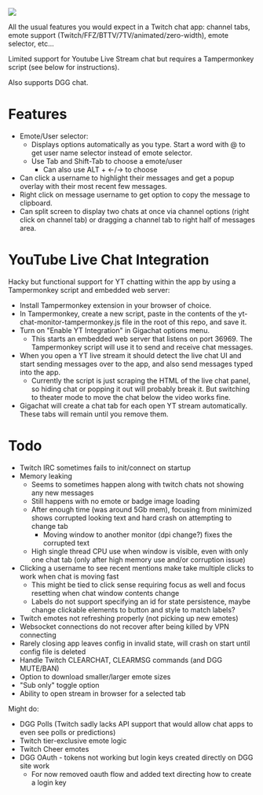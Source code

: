 ![](./demo.gif)

All the usual features you would expect in a Twitch chat app: channel tabs, emote support (Twitch/FFZ/BTTV/7TV/animated/zero-width), emote selector, etc...

Limited support for Youtube Live Stream chat but requires a Tampermonkey script (see below for instructions).

Also supports DGG chat. 

# Features

- Emote/User selector: 
  - Displays options automatically as you type. Start a word with @ to get user name selector instead of emote selector.
  - Use Tab and Shift-Tab to choose a emote/user
    - Can also use ALT + ←/→	to choose
- Can click a username to highlight their messages and get a popup overlay with their most recent few messages.
- Right click on message username to get option to copy the message to clipboard.
- Can split screen to display two chats at once via channel options (right click on channel tab) or dragging a channel tab to right half of messages area.

# YouTube Live Chat Integration

Hacky but functional support for YT chatting within the app by using a Tampermonkey script and embedded web server:

- Install Tampermonkey extension in your browser of choice.
- In Tampermonkey, create a new script, paste in the contents of the yt-chat-monitor-tampermonkey.js file in the root of this repo, and save it.
- Turn on "Enable YT Integration" in Gigachat options menu.
  - This starts an embedded web server that listens on port 36969. The Tampermonkey script will use it to send and receive chat messages.
- When you open a YT live stream it should detect the live chat UI and start sending messages over to the app, and also send messages typed into the app.
  - Currently the script is just scraping the HTML of the live chat panel, so hiding chat or popping it out will probably break it. But switching to theater mode to move the chat below the video works fine.
- Gigachat will create a chat tab for each open YT stream automatically. These tabs will remain until you remove them.

# Todo

- Twitch IRC sometimes fails to init/connect on startup
- Memory leaking
  - Seems to sometimes happen along with twitch chats not showing any new messages
  - Still happens with no emote or badge image loading
  - After enough time (was around 5Gb mem), focusing from minimized shows corrupted looking text and hard crash on attempting to change tab
    - Moving window to another monitor (dpi change?) fixes the corrupted text
  - High single thread CPU use when window is visible, even with only one chat tab (only after high memory use and/or corruption issue)
- Clicking a username to see recent mentions make take multiple clicks to work when chat is moving fast
  - This might be tied to click sense requiring focus as well and focus resetting when chat window contents change
  - Labels do not support specifying an id for state persistence, maybe change clickable elements to button and style to match labels?
- Twitch emotes not refreshing properly (not picking up new emotes)
- Websocket connections do not recover after being killed by VPN connecting
- Rarely closing app leaves config in invalid state, will crash on start until config file is deleted
- Handle Twitch CLEARCHAT, CLEARMSG commands (and DGG MUTE/BAN)
- Option to download smaller/larger emote sizes
- "Sub only" toggle option  
- Ability to open stream in browser for a selected tab

Might do:

- DGG Polls (Twitch sadly lacks API support that would allow chat apps to even see polls or predictions)
- Twitch tier-exclusive emote logic
- Twitch Cheer emotes
- DGG OAuth - tokens not working but login keys created directly on DGG site work
  - For now removed oauth flow and added text directing how to create a login key